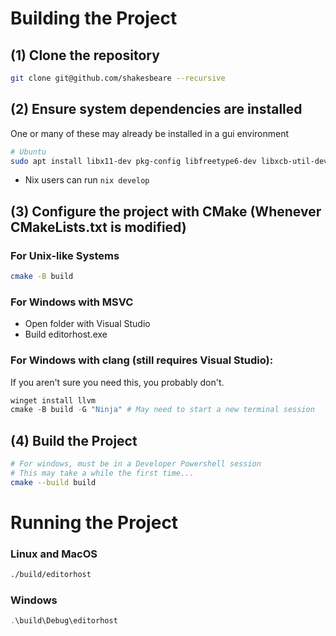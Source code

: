 # Building the Project

## (1) Clone the repository 
```bash
git clone git@github.com/shakesbeare --recursive
```

## (2) Ensure system dependencies are installed
One or many of these may already be installed in a gui environment
```bash
# Ubuntu
sudo apt install libx11-dev pkg-config libfreetype6-dev libxcb-util-dev libxcb-cursor-dev libxcb-keysyms1-dev libxcb-xkb-dev libxkbcommon-dev libxkbcommon-x11-dev libcairo2-dev libpango1.0-dev libgtkmm-3.0-dev libsqlite3-dev
```
- Nix users can run `nix develop`

## (3) Configure the project with CMake (Whenever CMakeLists.txt is modified)

### For Unix-like Systems
```bash
cmake -B build
```

### For Windows with MSVC
- Open folder with Visual Studio
- Build editorhost.exe

### For Windows with clang (still requires Visual Studio):

If you aren't sure you need this, you probably don't.
```powershell
winget install llvm
cmake -B build -G "Ninja" # May need to start a new terminal session
```

## (4) Build the Project
```bash
# For windows, must be in a Developer Powershell session
# This may take a while the first time...
cmake --build build
```

# Running the Project
### Linux and MacOS
```bash
./build/editorhost
```

### Windows
```powershell
.\build\Debug\editorhost

```
